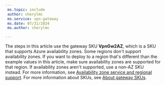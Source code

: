 ```yaml
---
 ms.topic: include
 author: cherylmc
 ms.service: vpn-gateway
 ms.date: 07/31/2024
 ms.author: cherylmc

---
```


The steps in this article use the gateway SKU **VpnGw2AZ**, which is a SKU that supports Azure availability zones. Some regions don't support availability zones. If you want to deploy to a region that's different than the example values in this article, make sure availability zones are supported for that region. If availability zones aren't supported, use a non-AZ SKU instead. For more information, see [Availability zone service and regional support](../articles/reliability/availability-zones-service-support.md). For more information about SKUs, see [About gateway SKUs](../articles/vpn-gateway/about-gateway-skus.md).